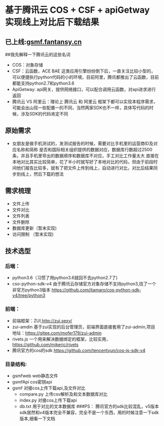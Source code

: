 # 基于腾讯云 COS + CSF + apiGetway 实现线上对比后下载结果

## 已上线:[gsmf.fantansy.cn](http://gsmf.fantansy.cn)

##我先解释一下腾讯云的这些名词
 - COS：对象存储
 - CSF：云函数，ACE BAE 这类应用引擎纷纷倒下后，一直关注比较小型的，可以便捷执行python代码的小的环境，目前阿里，腾讯都推出了云函数，目前都能支持python2.7和python3.6
 - ApiGetway: api网关，提供网络接口，可以配合调用云函数，对api进求进行返回
 - 腾讯云 VS 阿里云：理论上 腾讯云 和 阿里云 框架下都可以实现本程序需求，可能会出山现一些配置一的不同，当然两家SDK也不一样，具体写代码的时候，涉及SDK的代码肯定不同

## 原始需求

- 女朋友是做手机测试的，发测试报告的时候，需要对比手机里的运营商ID及对应名称和简称 是否和国际相关组织提供的数据对应，数据库行数超过2500条，并且手机里导出的数据顺序和数据库不对应，手工对比工作量太大
直接在本地对比其实比较简单，花了半小时就写好了本地对比的代码，但由于前段时间他们报告比较多，就有了把文件上传到线上，自动进行对比，对比后结果同步到线上，然后下载的想法

## 需求梳理

- 文件上传
- 文件对比
- 文件列表
- 文件删除
- 数据库更新（暂末实现)
- 访问限制 （暂末实现)

## 技术选型

### 后端：
 - python3.6（习惯了用python3.6就回不去python2.7了)
 - cso-python-sdk-v4 由于腾讯云存储官方对象存储不支持python3,找了一个非官方python3版本 https://github.com/itamaro/cos-python-sdk-v4/tree/python3

### 前端：
 - 前端框架：ZUI,http://zui.sexy/
 - zui-amdin 基于zui实现的后台管理页，前端界面直接套用了zui-admin,项目地址：https://gitee.com/mofer179/zui-admin
 - rivets.js 一个用来解决数据绑定的框架，比较实用，https://github.com/mikeric/rivets
 - 腾讯官方的cos的sdk https://github.com/tencentyun/cos-js-sdk-v4
### 目录结构:
 - gsmfweb	web静态文件
 - gsmfApi	cos密钥api
 - gsmf		对接cos上传下载api,及文件对比
  	- compare.py 上传csv解析及和文本数据库对比
	- index.py 	对接cos上传下载api
	- db.txt	用于对比的文本数据库
###PS：
腾讯官方的sdk比较混乱，v5版本sdk居然和v4版本完全不兼容，完全不是一个东西，用的时候注意一下sdk版本,细看一下文档
